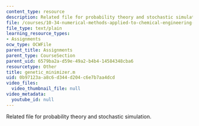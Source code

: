 ```yaml
---
content_type: resource
description: Related file for probability theory and stochastic simulation.
file: /courses/10-34-numerical-methods-applied-to-chemical-engineering-fall-2005/0b97123aa8c6d344d204c6e7b7aa4dcd_genetic_minimizer.m
file_type: text/plain
learning_resource_types:
- Assignments
ocw_type: OCWFile
parent_title: Assignments
parent_type: CourseSection
parent_uid: 6579ba2a-d59e-49a2-b4b4-14584348cba6
resourcetype: Other
title: genetic_minimizer.m
uid: 0b97123a-a8c6-d344-d204-c6e7b7aa4dcd
video_files:
  video_thumbnail_file: null
video_metadata:
  youtube_id: null
---
```

Related file for probability theory and stochastic simulation.

